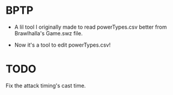 # BPTP

* A lil tool I originally made to read powerTypes.csv better from Brawlhalla's Game.swz file.

* Now it's a tool to edit powerTypes.csv!

# TODO

Fix the attack timing's cast time.